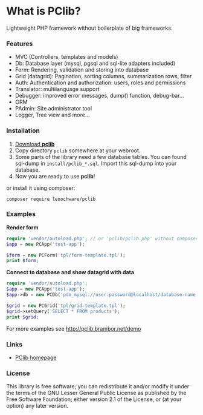 # What is PClib?

Lightweight PHP framework without boilerplate of big frameworks.

### Features

* MVC (Controllers, templates and models)
* Db: Database layer (mysql, pgsql and sql-lite adapters included)
* Form: Rendering, validation and storing into database
* Grid (datagrid): Pagination, sorting columns, summarization rows, filter
* Auth: Authentication and authorization: users, roles and permissions
* Translator: multilanguage support
* Debugger: improved error messages, dump() function, debug-bar...
* ORM
* PAdmin: Site administrator tool
* Logger, Tree view and more...

### Installation
1. [Download **pclib**](http://pclib.brambor.net/?r=download)
2. Copy directory `pclib` somewhere at your webroot.
3. Some parts of the library need a few database tables. You can
found sql-dump in `install/pclib_*.sql`. Import this sql-dump into your database.
4. Now you are ready to use **pclib**!

or install it using composer:

	composer require lenochware/pclib

### Examples

**Render form**
```php
require 'vendor/autoload.php'; // or 'pclib/pclib.php' without composer
$app = new PCApp('test-app');

$form = new PCForm('tpl/form-template.tpl');
print $form;
```

**Connect to database and show datagrid with data**
```php
require 'vendor/autoload.php'; 
$app = new PCApp('test-app');
$app->db = new PCDb('pdo_mysql://user:password@localhost/database-name');

$grid = new PCGrid('tpl/grid-template.tpl');
$grid->setQuery('SELECT * FROM products');
print $grid;
```

For more examples see http://pclib.brambor.net/demo

### Links
* [PClib homepage](http://pclib.brambor.net/)

### License
This library is free software; you can redistribute it and/or
 modify it under the terms of the GNU Lesser General Public
 License as published by the Free Software Foundation; either
 version 2.1 of the License, or (at your option) any later version.
